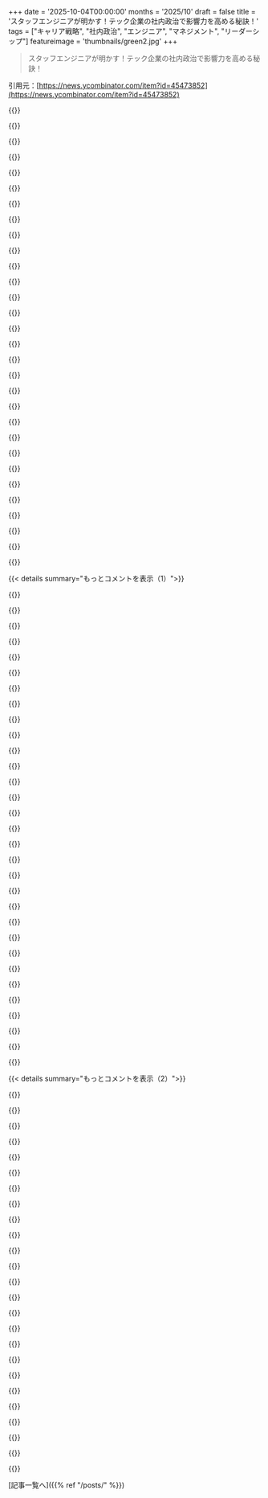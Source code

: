 +++
date = '2025-10-04T00:00:00'
months = '2025/10'
draft = false
title = 'スタッフエンジニアが明かす！テック企業の社内政治で影響力を高める秘訣！'
tags = ["キャリア戦略", "社内政治", "エンジニア", "マネジメント", "リーダーシップ"]
featureimage = 'thumbnails/green2.jpg'
+++

> スタッフエンジニアが明かす！テック企業の社内政治で影響力を高める秘訣！

引用元：[https://news.ycombinator.com/item?id=45473852](https://news.ycombinator.com/item?id=45473852)




{{<matomeQuote body="この記事は、マネージャーが何を望んでいるか理解し、それに従うか、将来望むことを先読みして準備しろってことだね。良いアドバイスだと思う。ただ、時にはマネージャーが要求したものと違うものでも、より高いレベルの目的が達成できれば喜ばれることもある。これはリスキーだけど、成功すれば尊敬と自主性を速く得られるよ。" userName="getnormality" createdAt="2025/10/04 15:54:24" color="#ff5c5c">}}




{{<matomeQuote body="マネージャーに媚びへつらうためだけに生きたくはないね。" userName="Trasmatta" createdAt="2025/10/04 15:59:56" color="">}}




{{<matomeQuote body="もし大手テック企業でキャリアを築く別の戦略があるなら、ぜひ教えてほしいな。興味あるよ。" userName="smallnix" createdAt="2025/10/04 16:06:02" color="">}}




{{<matomeQuote body="マネージャーの指示に従うのは当たり前だけど、新人には何度も教える必要があることだね。彼らはマネージャーに最優先事項を明確に聞き、それを書き留めて毎日確認し、終わるまで取り組む。これって単純だけど、多くの人が見過ごしがちで、脇道に逸れたり、マネージャー以外の人のタスクを受けたり、自分の興味を優先したりするんだ。" userName="Aurornis" createdAt="2025/10/04 17:26:22" color="#785bff">}}




{{<matomeQuote body="小さなテック企業で働くのは、何か違うの？" userName="the_af" createdAt="2025/10/04 16:10:35" color="">}}




{{<matomeQuote body="全く同感。このスキルはどんなに上に行ってもなくならないね。上に上がるほど、次に何が来るか見抜き、それをより速く解決する方法を知ることが重要になる。新人の頃、優秀なマネージャーがいて、チームの別の人が脇道に逸れて成功するのを見たよ。彼らは2週間〜2ヶ月後に起こる問題を知っていて、経験とプロジェクトの方向性に関する情報があったんだ。俺が彼らを真似してたら失敗してただろうね。" userName="maccard" createdAt="2025/10/04 18:45:09" color="#ff33a1">}}




{{<matomeQuote body="全然違うよ。人生が必ずしも良くなるわけじゃないけど、特に小さい会社では社内政治の役割ははるかに小さい。会社全体で10人くらいの規模なら、客観的に優秀なら政治的な理由で邪魔される可能性はかなり低いし、誰が価値を出しているか一目瞭然だからね。逆に凡庸なら隠れる場所もない。小さい会社にも政治はあるけど、それはシンプルで、みんなが創業者を喜ばせようとするんだ。創業者が素晴らしい人なら最高、そうでなければみんな大変な思いをするだろうね。" userName="jcheng" createdAt="2025/10/04 17:08:09" color="#ff5c5c">}}




{{<matomeQuote body="元エンジニアで最近マネジメントに転身したけど、まさにこれが有能なエンジニアが期待以下だと見なされる理由だね。正しい問題に集中して、脇道タスクは後回しにしろってこと。" userName="notyourwork" createdAt="2025/10/04 18:33:53" color="#ff5c5c">}}




{{<matomeQuote body="マネジメントが「正しい問題」と「サイドクエスト」をどう認識してるか、どうやって見分けるの？これってかなり主観的で操作されがちだよね？エンジニアは設計が好きで、社内政治なんか興味ないって。<br>上司が変わるたびにプロジェクトがお蔵入りになったり、部署が干されたりするの、見たことない？そんな状況でどうするんだよ。" userName="smcin" createdAt="2025/10/04 23:15:56" color="#ff5733">}}




{{<matomeQuote body="特定の個人じゃなく、「ビジネス」に忠誠を誓うのが良い戦略だよ。ビジネスの成功に一番コミットして、それを周りに示せば、自然と価値のあるポジションを築ける。<br>自分の重要性をアピールするんじゃなく、長期的な目標に集中するんだ。そうすれば仕事ももっと楽しくなって、創造性も高まるよ。<br>「適切な波を待つべき」ってのは違うな。待たずに、まず自分で行動を開始しろ！" userName="exodust" createdAt="2025/10/04 17:42:30" color="#ff5c5c">}}




{{<matomeQuote body="30年間SWEをやってきた俺が言いたいのは、キャリアの初期段階の人には、小さな会社で働くために全力を尽くすべきだってことだよ。これはダントツの一番のアドバイスだね。" userName="bdangubic" createdAt="2025/10/04 16:10:17" color="">}}




{{<matomeQuote body="サイドクエストに手を出したければ、まず十分な信頼を積み上げておく必要があるんだ。" userName="spdionis" createdAt="2025/10/04 23:10:29" color="">}}




{{<matomeQuote body="記事の2番目のポイントって、自分のアジェンダを事前に用意しとくってことだよね？例えば、コードをミニマルにしたいなら、POCとか詳細を準備しとくんだ。サイトの遅延とかSEO、バグの苦情が出た時に、それを解決策として提案できるかも。<br>このアイデアは良いけど、実用性や準備の文書化については疑問。ブログみたいに、なぜ、どうやって、って文書を作って機会を待つべきか考えるけど、日の目を見ない余分な作業になるかな？いや、どうせ普段から色々やってるか。" userName="codazoda" createdAt="2025/10/04 16:13:08" color="#38d3d3">}}




{{<matomeQuote body="「次に起こることを見抜き、それを素早く解決する」って考え方は、俺にはすごく奇妙だよ。スタッフエンジニアの仕事って、明日の問題を無理に解決しなくていいって学ぶことじゃない？今の制約の中で解決して、必要なら拡張できるようにするもんだろ。<br>なんで組織は逆の考え方をするの？マネージャーなら、与えたタスクを達成するより、優秀な部下にあなたが望むことを推測させる方が良いとでも思うのか？本当に疑問だよ。" userName="monkeyelite" createdAt="2025/10/05 08:09:55" color="#ff33a1">}}




{{<matomeQuote body="「マネジメントが正しい問題とサイドクエストをどう認識してるか？」ってのは、「聞けばいい」んだよ。俺がメンターで見てきた問題の多くは、エンジニアがコミュニケーションせずに考え込むことだった。不明確ならとにかく話せ！<br>スタンドアップをゲームみたいにせず、曖昧ならマネージャーにメールして、自分が最善だと思うことやってると伝え、間違いがあれば教えてくれって言うんだ。<br>「部署が干されたりすることないか？」って聞かれたけど、マネジメントが秘密の決定したり、部署が公の決定を無視するような機能不全の会社で働いたことはないね。そんなことする意味ある？<br>聞いてないとか、秘密の変更があったとか言い訳する奴はいたけどな。" userName="Aurornis" createdAt="2025/10/04 23:27:33" color="#ff33a1">}}




{{<matomeQuote body="「凡庸なら隠れる場所はない」って一文で、君は小さな会社で働いたことがないって確信したね。小さな会社ってのは、他に選択肢がない人が、自ら望んでか、そうじゃなくても、楽をするために行く場所なんだよ。" userName="ikiris" createdAt="2025/10/04 21:18:30" color="">}}




{{<matomeQuote body="この戦略は良いね。俺も1年くらいスタートアップで実践して、めちゃ楽しかったんだ。でも新しいマネージャーが来て、技術チームの意見も聞かずに指示し始めた。俺は製品にとって良いことのために戦い続けたけど、そいつがアホで失礼だったから、ストレスが爆発して辞めたよ。でも後悔はないね。好奇心のない奴らのアホな指示なんか、俺には聞けない。" userName="rafaelero" createdAt="2025/10/04 19:43:03" color="#45d325">}}




{{<matomeQuote body="マネージャーが部下にその「アルゴリズム」をちゃんと説明しないのは、ひどい仕事だぞ。たった3行で済む話なのに、一度も説明しないなんてさ。そのせいで、優先順位とか、それをやるべきだってことを知らないジュニアやミッドレベルのSWEがたくさんいるんだ。ヤバいよ。<br>会社が機能不全になる理由の一つは、下位・中堅マネージャーが、優先順位を明確にしてフィードバックするって考え方を避けてるみたいだからだね。" userName="roenxi" createdAt="2025/10/05 02:03:21" color="#38d3d3">}}




{{<matomeQuote body="51歳だけど、中小企業が本当に好きだよ。前の会社ではCTOの指示に忠実に従うだけで、AWSの経験がなくても2年間も技術アーキテクチャ全体を主導できたんだ。でもね、その後のAWSでの仕事では給料が50%も上がったし、22歳のインターンが2022年にもらった内定時の給料は、俺が46歳だった2020年と同じだったって話もある。だから「原則を貫く」ってのは、かなりの大金を捨ててるってことだよね。<br>俺はもう51歳だから、今さら大企業で働くくらいなら毎日サボテンで肛門検査された方がマシだと思ってる。他の大企業からの誘いやGCPの高給オファーも断ったんだ。今の700人くらいの会社も、スタッフエンジニアとして裁量があるから居心地がいいんだ。<br>でも、7万5000ドルから10万ドル以上も稼げるのに、社内政治を「やらない」ってのはどうかと思うよ。今は金より優先したいことがあるってだけ。あと51歳になって学んだのは、どの会社にも「キャリア」を賭けるな、ってことだね。環境が変わったり給料が市場に追いつかなくなったら、いつでも転職できるように準備しておくべきだよ。今で10社目さ。" userName="scarface_74" createdAt="2025/10/05 02:18:36" color="#ff5c5c">}}




{{<matomeQuote body="それか、もっといい方法がある。ただ雇われた仕事をして家に帰るか、政治よりエンジニアリングが大事な稀な仕事を見つけるか、だな（もし可能ならだけど）。ただ上司のご機嫌取りのために、推測ゲームをするのは不愉快だ。人生はくだらないゲームに費やすには短すぎるよ。" userName="akudha" createdAt="2025/10/04 16:21:55" color="#785bff">}}




{{<matomeQuote body="まぁ、だいたいこんな感じだよね。自分のやり方でやって、それがうまくいけば評価される。でも自分のやり方で失敗したら、自分が悪く見えるだけ。指示されたことをやっていれば、はるかに安全だよね。だから独自路線を行くなら、成功するって自信が必要だよ。" userName="rcxdude" createdAt="2025/10/05 09:59:53" color="">}}




{{<matomeQuote body="＞会社が機能不全になる理由の一つは、下位〜中位のマネージャーが優先事項を明確に示したり、進捗についてフィードバックしたりするのを嫌がるように見えることだ。<br>これって、無能なんじゃなくて意図的だっていう可能性を考えたことある？もしこれらが明確に伝達されず、もっと重要なことに書面で残されなかったら、後で都合の良いように合意内容を再解釈して、問題が起きた時に責任を回避できるじゃん。これは完全に合理的な行動だよね。だって、そうする全ての権力を持ってるんだから。<br>この議論の何が間違ってるかっていうと、みんな暗黙のうちにマネジメントは正直で、オープンかつ誠実にコミュニケーションするって前提で話してることだと思うんだ。悲しいけど、そんなのはごく一部のケースでしかなくて、大抵は逆のインセンティブが働いてるんだ。ゲームを裁く側は、常に不正行為をした方が得なんだからね。" userName="latchup" createdAt="2025/10/05 09:53:45" color="#785bff">}}




{{<matomeQuote body="違うかもしれないけど、俺は毎週だいたい1日を「スカンクワークス」プロジェクトに費やしてるよ。これはまだ誰も頼んでないけど、いずれチームのためになるようなやつだ。そうすると、いざそれが求められた時に、ラフな解決策がすぐに提示できるんだ。" userName="georgeburdell" createdAt="2025/10/04 19:37:46" color="#ff5733">}}




{{<matomeQuote body="’マネージャーを良く見せる’ってことだよ。" userName="lazyant" createdAt="2025/10/05 13:48:14" color="">}}




{{<matomeQuote body="＞でも政治の役割ははるかに小さい<br>「うまくいく」の定義って、マネージャーの視点によるんだよね。彼らが有能で、変な上司じゃないとしても、あなたとは違う目標や優先順位を持ってるかもしれない。もし彼らとずれてしまったら、たとえあなたがやったことが技術的に優れていてプロジェクトに合っていても、おそらく大変な思いをするだろうね。" userName="maccard" createdAt="2025/10/05 10:32:11" color="#38d3d3">}}




{{<matomeQuote body="＞でも政治の役割ははるかに小さい<br>これは俺が経験してきた小規模テック企業の経験とは全く違うな。たくさん働いてきたけどね。<br>でも政治の性質はすごく違うんだ。小規模企業では、ICとして複数のCレベルと直接仕事をする可能性が高いし、彼らの間で重要な文脈を伝えることも多い。シニアICは、物事が進むようにチームを横断してかなり積極的に働きかける必要があるし、すぐに「仕事をサクッとこなしてくれる良い人たち」っていう社内ネットワークを築くことになるだろうね。<br>政治がないように見えるのは、リーダーシップと仲良くしてるだけで人生がすごく楽になる場合があるからだよ。でももし逆の状況、つまりリーダーシップの誰かに嫌われてしまったら、この状況がいかに政治的か痛感するだろうね。一つの人間関係が悪くなるだけで、小規模企業では全てが台無しになりかねない。<br>大企業では（少なくともICとしてなら）頭を下げて、政治についてはマネージャーに任せておけばいいから、そんなに難しくない。マネージャーにとっては、階層が広くて深いから「リーダーシップと友達になる」っていうのが通用しないことが多いから、より政治的に見えるかもしれないね。" userName="crystal_revenge" createdAt="2025/10/04 20:04:56" color="#ff5733">}}




{{<matomeQuote body="＞コードベースをもっとミニマルにしたいなら、機会が来た時のためにPOCと詳細を準備しておこう。<br>なんでそんなことしたいの？そういう仕事で評価されることはないよ。経験から言うと、こういうことでは絶対に認められないし、給料も増えない。そして間違いなく、もっと仕事を押し付けられるだけだろうね。主体的に動いて何かを改善しても、自分には何の得もないんだよ。<br>もしあなたが、会社の駐車場で役員が真新しいLamborghiniに乗ってるのを見て「俺があれを実現したんだ」って誇らしげに思うタイプの人間なら別だけどね。" userName="varispeed" createdAt="2025/10/04 22:07:06" color="#ff33a1">}}




{{<matomeQuote body="もちろん、双方の2、3、5行のテキストよりずっと複雑なニュアンスがあるけどね。<br>それは、憶測と私が割り当てたものの達成、っていう話じゃないんだ。これは単純化しすぎた例だけど、エンジニアが依存関係のある2つのタスクを抱えているとして、タスクBを動かすためにタスクAをやり直す必要があるのは、質の悪いエンジニアリングだよね（APIの定義が曖昧な場合を想像してみて）。良いエンジニアは、もう少し先まで考えるものだよ。<br>スタッフ+レベルなら、それだけでなく「この仕事をやり直す可能性はどれくらいあるか」を考慮して、それに応じてスコープを設定したり、私に「ねぇ、Alphaサービスに機能を追加するたびにXYZをやらないといけなくなるんだけど、Betaではそうじゃないんです」って言いに来たりすることを期待するよ。彼らは私より10倍もコードを書く時間があるから、その辺は私よりよく知ってるはずだ。<br>私のチームは私の優先順位、私が何を重視しているか、そして私が注目している分野を知っているよ。もし一人の人間が役に立たない方向へ逸れ続けるようなら、それはその個人と直接対処すべき問題だね。<br>チームの規模、チームの成熟度、そしてプロダクト開発の状況によって、これは変わるだろうけど。" userName="maccard" createdAt="2025/10/05 10:24:42" color="#785bff">}}




{{<matomeQuote body="「大企業で働きたくない」って思ってたけど、3年後、大手企業に転職したらマジで衝撃だったよ。技術もマネジメントも給料も、何もかも中小企業より段違いに良かったんだ。もっと早く行っておけばよかったって、本気でイライラしたね。" userName="mystifyingpoi" createdAt="2025/10/04 18:21:50" color="">}}




{{<matomeQuote body="キャリアは金だけじゃない。給料のためにヤバい環境に耐える人もいるけど、金を追いかけるだけの「転職」じゃなくて、心身の健康を優先する道もあるんだ。30代、40代でストレスフリーな生活を送る方が、50代で金銭的自由を得るよりずっといいって。" userName="bdangubic" createdAt="2025/10/05 23:39:33" color="">}}




{{< details summary="もっとコメントを表示（1）">}}

{{<matomeQuote body="「危機が変化を生む」って言葉が好きでね。俺は普段から1 pagerとか技術文書を書いてみんなに回しておいて、何か問題が起きた時にそれを引っ張り出すんだ。VPsやDirectorsには政治で負けることもあるけど、これで俺のアイデアを通したり、アーキテクチャを少しずつ進めて目標を達成できてるよ。" userName="MarkMarine" createdAt="2025/10/04 16:34:30" color="#38d3d3">}}




{{<matomeQuote body="中堅以上のマネージャーになって驚いたんだけど、下っ端が政治をしようとするのってすごくバレバレなんだよ。みんな自分の政治センスを過信してるし、社内の情報も少ない。俺らマネージャーは、みんなの拙い政治工作を優しく見守りながら、そっと抑え込もうとしてるんだ。" userName="Aurornis" createdAt="2025/10/04 23:49:36" color="#ff5c5c">}}




{{<matomeQuote body="俺は政治が苦手で、隠し事もない。良いエンジニアリングとシステムの長期健全性、同僚への公平性だけを考えて正直にやってきたけど、VPの考えと合わない限りいつも失敗するんだ。元海兵隊で政治がなかったから、今の世の中についていけない。もう政治は諦めて、1 pagersを書いてチャンスを待つことにしたよ。" userName="MarkMarine" createdAt="2025/10/05 05:28:12" color="#785bff">}}




{{<matomeQuote body="素直な人と働くのはホント楽だね。彼らは自分を良く見せるための悪だくみをしないし、すごく貴重だよ。俺もそうありたいけど、結局現実は政治的だ。だから、必要な政治はやるけど、あとは素直で信頼できる仲間たちとつるむようにしてるんだ。" userName="kaffekaka" createdAt="2025/10/05 17:46:47" color="">}}




{{<matomeQuote body="(コメント3の戦略に対して) その名言も戦略もいいと思うよ。でも、タイムスケールが長すぎて気が狂いそうになることもあるんだ。それに、危機自体が無視されたり、当たり前になっちゃうこともあるからね。" userName="YZF" createdAt="2025/10/04 18:16:42" color="#ff5c5c">}}




{{<matomeQuote body="(コメント3の戦略に対して) 1 pagersとか技術文書を「浮遊させる」って、具体的にはどういうことなの？" userName="j_san" createdAt="2025/10/04 23:17:27" color="">}}




{{<matomeQuote body="(コメント8への回答) 同僚に送るんだよ。この戦略を成功させるには3つ大事なことがある。<br>1) みんなが読んでくれるような確かな評判があること。<br>2) 組織に関係のある、興味を引くテーマでアイデアを書くこと。<br>3) ちゃんとサポートしてくれる（つまり影響力のある）聞き手を見つけること。" userName="dehugger" createdAt="2025/10/05 03:55:24" color="#38d3d3">}}




{{<matomeQuote body="(コメント9への質問) 1 pagerって、自分の認知度アップやキャリアアップに役立ったの？それとも、アイデアの実現に役立ったってこと？" userName="elevatortrim" createdAt="2025/10/04 17:20:49" color="">}}




{{<matomeQuote body="危機が起きた時に解決策をすぐ出せるように、普段から1ページの資料（1Pager）を書いてアイデアを共有しておくといいよ。そうすれば、問題が起きた時に君の解決策が注目されて、具体的なものとして採用されやすくなるからね。" userName="MarkMarine" createdAt="2025/10/04 17:38:02" color="#38d3d3">}}




{{<matomeQuote body="まったくだね！これはStaff Engineerなら当たり前のことだと思ってたから、記事でわざわざ言及されててちょっとびっくりしたよ。" userName="anon84873628" createdAt="2025/10/04 18:53:02" color="">}}




{{<matomeQuote body="マニュアルなんてなかったけど、俺が経験してうまくいったことを共有して、次の（新しい）StaffやPrincipalsの参考になればと思ってさ。" userName="MarkMarine" createdAt="2025/10/04 22:47:09" color="">}}




{{<matomeQuote body="うわー、俺はそんなに機能不全な会社で働いたことがないのかも。この記事の冒頭部分には全然共感できないよ。いつも上から下までオープンなコミュニケーションだったし、意見が違っても議論して納得してた。エンジニアが創業した会社だったからかな？" userName="SeanAnderson" createdAt="2025/10/04 15:52:17" color="">}}




{{<matomeQuote body="大手のアメリカ企業（そしてそれに倣う国々）は特に機能不全に陥りやすいんだよ。それに関する良い文献もたくさんあるしね（Moral Mazes、Bullshit Jobs、Five Dysfunctions of a Teamとか）。君がそんなシステムに巻き込まれなくてラッキーだったんだよ！" userName="herval" createdAt="2025/10/05 01:50:31" color="#ff5733">}}




{{<matomeQuote body="いくつかの欧州やアジアの大企業を見てきたけど、アメリカ企業のどんな機能不全よりもっとひどい場合が多いよ。しかも、現地の習慣のせいでさらにヤバいこともあるしね。" userName="dilyevsky" createdAt="2025/10/05 06:57:54" color="">}}




{{<matomeQuote body="確かにディストピアの種類は色々だよね。例えば、平均的な日本の大企業はアメリカのそれよりも労働時間をすごく重視するし。俺のドイツとスイスでの経験だと、企業のMoral Mazeはアメリカほどひどくなかったな。どれを選ぶかは自分次第って感じだね。" userName="herval" createdAt="2025/10/05 13:24:34" color="#38d3d3">}}




{{<matomeQuote body="比較的小さな会社だよ。50～100人くらい。もっと大きい会社だと全然違うだろうけど、うわー、聞くだけでゾッとするね！" userName="SeanAnderson" createdAt="2025/10/04 18:40:42" color="">}}




{{<matomeQuote body="ああ、確かに悲惨だよ。でも、残念ながらそういう大企業って給料がすごく高いことが多いから、結局トレードオフなんだよね。なんか魂を売ってるようなもんだよ。" userName="mewpmewp2" createdAt="2025/10/06 08:19:52" color="">}}




{{<matomeQuote body="大企業のVPってさ、広い目標と手段を持つもんだよね。これって色々なやり方を試せるから、必ずしも悪いことじゃないんだ。確かに無駄はあるけど、業界の変化に対応するボードの要求を満たすには効率的だとも言えるよ。" userName="bbminner" createdAt="2025/10/04 17:03:48" color="#38d3d3">}}




{{<matomeQuote body="俺もスタッフだけど、転職してなれたんだ。50人規模のスタートアップでのスタッフって、結局ジュニアレベルだよ。うちの会社、新卒でもスタッフの役職だったし。" userName="apwell23" createdAt="2025/10/04 19:36:06" color="">}}




{{<matomeQuote body="わかんない、そうかも？でも、他の現実と比べるのは難しいよね。俺は会社の株式も持ってたし、年収20万ドル以上で年末に30％ボーナス、6人のチームリーダーでフルリモート、オンコールなしだったんだ。FAANGみたいな大企業で働くのに比べたら、マイクロサービスとか分散コンピューティングの経験は少ないけど、十分挑戦的だったし、報酬も十分だったよ。もしこれがジュニアだとしても、大企業のひどい組織に巻き込まれずに済むなら、毎日でもこのトレードオフを選ぶね。" userName="SeanAnderson" createdAt="2025/10/06 16:40:34" color="#ff5733">}}




{{<matomeQuote body="新卒がスタッフの役職だったって？それ、君の会社が間違ってただけじゃん。" userName="esafak" createdAt="2025/10/04 22:26:04" color="">}}




{{<matomeQuote body="俺が思うに、最高のやり方は、<br>・頻繁に本番環境にリリースすること（理論だけの仕事はしないこと）<br>・成功をリリースすること（一般的な指標で評価されるもの）<br>・自分の成功をうまく売り込んでくれるマネージャーかPMを持つこと<br>って感じかな。<br>だけど、それでも問題は出てくるんだ。新しいVPとかリーダーは常に何かインパクトを出したがってるからね。今のシステムを保守してるチームは「間違った考え」って見られがちで、新しいVPはAIみたいな「正しい考え」をぶち上げてくる。コードなんて本番環境にデプロイされたらすぐに「レガシー」になっちゃうし、新しいVPは未来の理論的な金儲けを約束するけど、今の地味な現実を維持してるだけじゃ勝てないんだよ。現実はセクシーじゃないし面白くない。お前はもう「旧世代」なんだ。結局、多くは「庇護」に尽きる。上のVPを成功させて、彼らが新しい会社に行く時に一緒に移れるような立場にいることだね。" userName="softwaredoug" createdAt="2025/10/04 16:42:19" color="#ff33a1">}}




{{<matomeQuote body="君の言う通りだと思うし、もう一歩上のレベルの話もできるよ。<br>スタッフエンジニアとして、自分は「コードそのものじゃない」って周りに認識させることがすごく大事。コードなんて、リリースされた瞬間から「レガシー」で負債でしかないんだからね。<br>俺が見つけたベストなやり方は、「コードの味方」じゃなくて、リーダーシップやプロダクト、権力者たちと「対等なパートナー」として自分を位置づけること。これって、ただの「見せ方の問題」だったりするんだよ！ BOFHみたいにほとんど同じことをやってても、リーダーが君をプロダクトとインパクトを出すための「味方」として見るか、「ただ製品を作るだけ」で承認をいじめながら取り付ける相手として見るかで、全然違うんだ。" userName="atomicnumber3" createdAt="2025/10/04 17:19:51" color="#ff5733">}}




{{<matomeQuote body="リーダーと「対等なパートナー」として振る舞うべきだって？それってユートピアみたいで、実際にはバカげてるよ。<br>俺がテック業界で40年以上働いてきた中で、上の人間に「対等」だなんて思われたことも扱われたことも一度もないからね。俺はチームのメンバーをできるだけ平等に扱おうとしてるけど、上の連中は俺をクビにして、最近誰かが紹介した新しい流行りの誰かを優先することに何の躊躇もないだろうさ。彼らはどんな問題についても、めったに話を聞かないし、話す機会さえ稀だよ。働いてきた全てのスタートアップや会社で、ずっとこうだったね。" userName="leptons" createdAt="2025/10/04 20:00:17" color="#ff5733">}}




{{<matomeQuote body="良いPMを見つけるのがマジ重要！キャリアを振り返ると、ひどいPMがいるチームからはさっさと逃げるべきだったと痛感したよ。彼らが原因でチームは間違った方向に進み、マネジメントとの連携も取れてなかった。PMが変わった途端、全部改善されたんだ。本当に良いPMは人生を変えるけど、見つけるのは大変だね。" userName="Aurornis" createdAt="2025/10/04 17:15:20" color="#ff5c5c">}}




{{<matomeQuote body="マジで同感！優秀なPMやデザイナーがいると本当に人生変わるんだ。毎日残業漬けだったのに、定時で帰れるようになるくらい違う。彼らがしっかり計画を立てて機能を売り込んでくれるから、やり直しが減るし、製品を前に進めるタスクも適切に定義できる。無駄な変更の繰り返しから抜け出せるってわけ。" userName="whstl" createdAt="2025/10/04 17:34:42" color="#ff5733">}}




{{<matomeQuote body="だからSWEを諦めかけたんだ。俺のスキルや成果なんて、キャリアにはほとんど関係なかった。結局、自分がやってないことでも上層部に褒めてもらうことだけが大事なんだよな。それに、新人マネージャーなんかが出てくると、自分の存在感を示すのに必死で、全然仕事が進まないし。" userName="awesome_dude" createdAt="2025/10/04 17:27:14" color="#ff33a1">}}




{{<matomeQuote body="プロモーションがデタラメな情報で決まるような会社は、さっさと辞めて別の会社に行くしかないよ。俺が話してるのは、そこまでひどくないけど、PMがチームの方向性を決めちゃうような会社だね。悪いPMがいると、チーム全体を間違った方向に導いて時間を無駄にする。うちのPMは目標から逸れてサイドクエストばっかりやらせてたから、管理職が望んでないものばかり作って、大事なことは全部やり残してたんだ。" userName="Aurornis" createdAt="2025/10/04 17:46:31" color="#38d3d3">}}




{{<matomeQuote body="俺に言わせれば、伝統的なトップダウンの会社は全部最初から壊れてるってことだね。実際に、本当に事実に基づいたマネジメントなんて見たことも聞いたこともないよ。多階層のマネジメントでは、技術的な理解が乏しい人たちとの伝言ゲームになるから、現場の真実を正確に伝えるのは無理なんだ。だから、事実に基づいたマネジメントは理論上の理想に過ぎない。実際はめちゃくちゃ難しくて、みんな楽するから「事実」は完全に歪んでしまうんだよね。" userName="latchup" createdAt="2025/10/05 10:23:57" color="#ff5733">}}




{{<matomeQuote body="オーストラリアにいるけど、まだ壊れてない会社に出会ったことがないんだよな。" userName="awesome_dude" createdAt="2025/10/04 17:50:17" color="">}}

{{</details>}}




{{< details summary="もっとコメントを表示（2）">}}

{{<matomeQuote body="どこを見ても「臭い」と感じるなら、自分の靴の裏を見てみろってことさ。完璧な会社なんてないし、完璧なチームもない。誰もが魔法のように正しいことを知ってるわけじゃないし、完璧なビジョンを持ってるわけでもない。たとえ最高のチーム、最高のビジョン、最高の優先順位でうまくやっても、世界は変わるし、どれか一つは間違ったものになるんだ。" userName="maccard" createdAt="2025/10/04 18:40:49" color="#ff5733">}}




{{<matomeQuote body="全員で30人未満の会社で働いてみたことある？俺の経験だと、そういうとこが一番良かったね。" userName="aianus" createdAt="2025/10/04 18:11:16" color="">}}




{{<matomeQuote body="どの会社も何かしら壊れてるよ。ただ、多くの会社は許容できる範囲だったり、むしろまともな壊れ方をしてるだけなんだ。" userName="idiotsecant" createdAt="2025/10/04 18:09:29" color="">}}




{{<matomeQuote body="ねえ、もしみんなが俺の思う通りに会社を運営してくれたら、みんな幸せになるのになあ、って思うんだよね。" userName="awesome_dude" createdAt="2025/10/04 18:20:22" color="">}}




{{<matomeQuote body="OPも私と同じで、アメリカ企業のリモートワーク案件を探してるみたいだな。" userName="austhrow743" createdAt="2025/10/04 23:42:57" color="">}}




{{<matomeQuote body="「未来の約束…競合できない」って表現、マジ好き。約束が毎回不発でも、輝かしい未来って言葉には勝てないんだよな。あるあるだわ。" userName="halper" createdAt="2025/10/04 17:16:16" color="#38d3d3">}}




{{<matomeQuote body="「VPは頻繁にリリースしろって言うけど、そいつ自身は理論的な未来の富を約束してて、それに俺らは勝てない」って。なんでVPが理論的な仕事するのは良くて、俺らがするのはダメなんだ？矛盾してね？" userName="thaumasiotes" createdAt="2025/10/04 20:03:53" color="#785bff">}}




{{<matomeQuote body="VPは「大きな変化」のために政治的な後ろ盾を得て、リソースを投入して理論だけの話に終わらせないようにするんだよ。だから立場が違うんだ。" userName="softwaredoug" createdAt="2025/10/04 21:15:32" color="#38d3d3">}}




{{<matomeQuote body="だって、それが彼らのジョブディスクリプションであって、お前の仕事じゃないからな。それだけの話だよ。" userName="apwell23" createdAt="2025/10/04 20:30:54" color="">}}




{{<matomeQuote body="スタッフソフトウェアエンジニアで、ジョブディスクリプションに理論的な仕事は含まれてないのに、アウトプットが理論的なことばかりだったらどうする？それは政治的な問題じゃなくて、速攻クビになるレベルだろ。このアドバイスって、理論的な仕事はできるけど、やっちゃダメって前提に立ってるよな。" userName="thaumasiotes" createdAt="2025/10/04 20:54:07" color="#45d325">}}




{{<matomeQuote body="理論的な仕事は知らんけど、毎日リリースってのは聞くな。「頻繁に」がどれくらいか知らんけど、毎日リリースしてるところもあるらしい。でも、毎日リリースって微妙じゃね？一日で実用的なものなんて出せるか？会社の収益プロジェクトやってるけど、それが一日で終わるなら年4日しかエンジニアいらなくなるから、俺はクビだよ。あれはただの「見せかけ」の指標だろ。" userName="cactusplant7374" createdAt="2025/10/04 19:37:35" color="#785bff">}}




{{<matomeQuote body="全くその通りだけど、縁故主義はもっと上まで行ってる。奴らは小切手を通過させるために言いたいことを言ってるだけ。実際に成功したビジネスモデルを発明したエグゼクティブなんて、いまだに会ったことないわ。" userName="gjgtcbkj" createdAt="2025/10/04 16:46:33" color="">}}




{{<matomeQuote body="ああ、奴らは成功したビジネスモデルを発明してるよ。ただし、それは役員たちにとっての成功だ。C-suiteの考え方って、エグゼクティブにとっては成功だけど、他の全員にとってはガンみたいなもんだからな。" userName="jakeydus" createdAt="2025/10/04 17:07:03" color="#ff5c5c">}}




{{<matomeQuote body="エンジニアによくある「大規模なリファクタリングしたのに誰も評価してくれない」って不満。俺も数ヶ月かけてデータパイプラインを完璧にした友人の話を聞いて思ったんだ。エンジニアとしては価値ある仕事だけど、PMとかEMからしたらどう？PMが「エンジニアリングドキュメントを箇条書きにした」って言ってるようなもんだろ。「それが会社にどう影響するの？」ってなるよな。非技術者には、インパクトのある仕事とそうじゃない仕事の区別は難しいんだ。だから、非技術者にも伝わるように、事前に何をやるか明確にすることが大事。俺も昔、テスト導入をマネージャーに理解してもらえなかったけど、ひどいSEVが起きたときに「テストがあれば防げた」って言ったら、やっと価値を理解してくれたよ。今じゃみんなテストの価値を分かってる。" userName="johnfn" createdAt="2025/10/04 17:02:35" color="#38d3d3">}}




{{<matomeQuote body="同意だね！大事なのは、何かを優先させたい時、優先順位を決める担当者にそれが意味あるって納得させるのが君の仕事だってこと。一番簡単な方法は、みんなが話してるのと同じ言語で話すこと。プロダクトマネージャーはたいていお金（ドルとかユーロとか）で話すから、テストカバレッジの向上とか技術的な目標が、開発時間200時間かかるけど年間400時間削減できるとか、サポートチケットの発生率を15%減らせるとか、将来のビジネスシナリオXをサポートできるようになるとか、そういう具体的な見積もり（大体の範囲で全然OK）を出せば、うまくいく可能性がグッと上がるよ。俺のお気に入りの”裏技”は、テックデットの作業を”技術的な作業”としてプッシュしなくても、PMがビジネス視点から見て納得して、むしろ積極的にロードマップに入れてくれるようにフレーム化すること。これも時間が経つとどんどん楽になるんだ。最初は少し懐疑的に見られるかもしれないけど、数ヶ月、数年にわたって正確な見積もりと結果を出し続けていれば、ステークホルダーとの信頼関係が築けて、前は何度も会議して説得してたことが、たった10分の会話で済むようになるよ。" userName="jlund-molfese" createdAt="2025/10/04 17:19:18" color="#785bff">}}




{{<matomeQuote body="確かにね。でも”コスト削減”って会社を勝たせるものじゃないし、キャリアを築くものでもないんだ。だから当然だよね。もし新しいライブラリをXドルかけて構築すれば、エンジニアリングがY%効率化されて、それが新しい製品を3つローンチして売上を倍増させることに繋がるって示せたらーそれこそが素晴らしい提案だよ（君の言う”X未来のビジネスシナリオ”ってやつだね）。現在の製品のコスト削減は、会社が次にどこへ向かうべきか全くわからない場合にだけ役立つものだよ。だって普通、今の製品は2年後にはなくなってるんだから。精製所みたいに、長期間安定した生産をしている会社で0.5%の節約がとてつもなく大きい、なんて場合は別だけどね。これは、ひどいコードベースとか、変な言語で大規模なアプリケーションを書くことについて、みんなが見落としがちな点なんだ。もしそのアプリケーションをリリースできて、5年後も利益が出てるなら、それはもうとてつもない成功だったんだよ。”正しい言語じゃなかった”って反論するかもしれないけど、それは間違いだ。だってすでに大成功してるんだからね。ドキュメントをきれいにすることについても同じだよ。" userName="creer" createdAt="2025/10/04 18:37:57" color="#ff33a1">}}




{{<matomeQuote body="反論するつもりはないけど、俺のコメントに返信したつもりかな？俺はコスト削減の話はしてないよ。俺が言ってるのは、今週10時間使って投資すれば、毎月10時間分のキャパシティ（収益につながる新機能開発能力）が追加で手に入るってことで、これはよくあるお得な話なんだ。正社員のエンジニアの文脈では、”時間削減”って実際には、エンジニアの給料を減らすんじゃなくて、浮いた時間を製品の新機能開発に再投資するって意味だからね。同じように、エンジニアがサポートに割く時間が減れば、その分もっと機能開発に時間を使えるってことなんだ。" userName="jlund-molfese" createdAt="2025/10/04 19:23:42" color="">}}




{{<matomeQuote body="君のコメントには「200開発時間かかって、400開発時間節約できる」ってあったよね。俺はこれが正しい視点であることは稀だって主張したいんだ。それは「今」の200時間であって、会社にはそのための予算がないことが多い。そして400時間の節約は、もし星が揃えば2年後かもしれない。予算も時間枠も違うし、君の部署の責任でもない。理論的にはそうかもしれないけど、ほとんどのビジネスでは違うんだ。この今の200時間は投資だよ。この400時間っていうのは、もしかしたら貯蓄であって利益じゃないんだ。利益になる新しい製品に400時間分の投入を可能にするかもしれないけど、それなら単にその利益を生む新製品のための予算を要求すればいい。どこからそのお金が来るかなんて、君の給料レベルをはるかに超えてる問題だし、笑えないよ。もし400時間を投入するアイデアが価値があるものなら、会長が資金を調達するだろうね。そのアイデアを経営陣に持っていけばいい。それなら歓迎されるだろうね。<br>まとめると、節約と新製品は貸借対照表の同じ部分から来るものじゃない。彼らは会社の未来に同じように影響を与えるわけじゃないんだ。無駄になった400時間は、今後数年の見積もりですでに考慮されていて、実質的にすでに償却済みなんだ。もう関係ないってことだね。個人のエンジニアにとって、自分の3年間の仕事が財政的にはもうとっくに忘れ去られてるって考えるのは楽しくないかもしれないけど（笑）、基本的にはそうなんだよ。<br>これは何段階か上の経営レベルの人たちが、例えば40年先の主流のデータベースパッケージやコンパイラといったものを本当に考えているなら、正しい視点かもしれないけど、ほとんど誰もそんなことはしない（第一近似としてはね）。<br>また、ごくわずかな違いが大きな影響を与えるような状況（精製所とか）では良い視点でもあるね。<br>それでも、2年でなくなる予定がないほとんどの会社には、方法論部門やワーキンググループがあるんだ。プロセスを改善しようと努力している人たちがいる。彼らにはそのための予算があるんだ。そのアイデアを彼らに持って行けばいい。なんなら彼らの予算でパートタイムなりフルタイムなりで働き始めてもいい。でもこれはまた別のグループ、ミッション、予算だということを理解した上でね。それは「ここの200時間と引き換えにあそこの400時間」ではないんだ。そしてこれは非常に技術的なグループであって、CXOへの道筋ではないよ、一時的な勤務は別としてね。" userName="creer" createdAt="2025/10/04 19:54:42" color="#785bff">}}




{{<matomeQuote body="これには同意するけど、類推で反例も思いつくよ。例えば建設プロジェクトで、安全システムを点検・維持するためにたくさん時間を使って、誰かを重傷させたり殺したりする事故を防いだとするよね。でも管理職は「何もしてない」と思って、その努力を報いないってのは、よくある問題なんだ。ROIとして数値化できないと利益とみなさないなんて、マネジメントの大きな失敗だよね。そして、それが本当に生死に関わる状況なら、俺は道徳的な失敗でもあると思ってるよ。実際、このシナリオは想像をはるかに超える話じゃない。今のボーイングがまさにそうだよね。" userName="gtowey" createdAt="2025/10/04 19:41:49" color="#ff5c5c">}}




{{<matomeQuote body="うん、俺はスタッフにはなれない運命なのかもしれないけど、何でもかんでも四半期ごとに動く会社全体の目標指標に紐付けないと見えないっていうのが、本当に嫌なんだ。価値があって、会社が絶対にやるべきことでも、四半期という時間軸では簡単に測定できないことってたくさんあるからね。" userName="mrbombastic" createdAt="2025/10/04 22:08:00" color="#38d3d3">}}




{{<matomeQuote body="これは「マクナマラの誤謬」としてよく知られてるよ。" userName="dilyevsky" createdAt="2025/10/05 07:00:39" color="">}}




{{<matomeQuote body="君が説明しているのは、価値を聴衆が理解し評価する言葉で伝えるってことだよね。これは本当にセールススキルで、ほとんどの開発者は経験が少ないか、そう認識してない。良いマネージャーならここで助けられるし、強く連携したスタッフデベロッパーとエンジニアリングマネージャーなら、多くのことを成し遂げられると俺も同意するよ。それが俺の経験だし、こういう風に働いてくれる開発者にはいつも感謝してるよ。" userName="andrew_lettuce" createdAt="2025/10/04 17:07:42" color="#45d325">}}




{{<matomeQuote body="もし君のマネージャーがそう考えて、リファクタリングの価値を理解してないなら、すでに負けてるよ。彼らに説明しようと試みることはできるけど、もし彼らがそういう仕事をそのように認識しているなら、それは君がソフトウェアエンジニアリングを理解してない会社で働いている証拠だね。もちろん、新機能は作らないといけないし、バグも修正しないといけない。それらは常に優先事項だ。でもリファクタリングも、ソフトウェアを保守可能な状態に保つ上で同じくらい重要なんだ。なぜなら、まさにそれらが新機能をより速く、より効率的に、そしてより堅牢な方法で構築できるようにするからね。" userName="imiric" createdAt="2025/10/04 20:28:35" color="#785bff">}}




{{<matomeQuote body="例えば一流レストランのシェフを考えてみてよ。手を洗うのは当たり前で、お客様に糞便性細菌で感染させるまで、レストランの経営陣に石鹸に投資する（衛生には時間がかかる、追加のお客様をサーブできる！）よう説得する必要なんてないよね！プログラマーにとってキャリアの節目の一つは、自分の職人技の基準を自分で設定できることなんだ。成功するSWEっていうのは、そういう教育が必要ないチーム、つまりエンジニアリングの衛生が呼吸みたいに当たり前なチームに雇われた人だよ。" userName="fullstackwife" createdAt="2025/10/04 19:42:23" color="#ff33a1">}}

{{</details>}}



[記事一覧へ]({{% ref "/posts/" %}})
